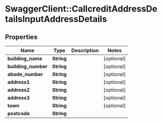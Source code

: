 # SwaggerClient::CallcreditAddressDetailsInputAddressDetails

## Properties
Name | Type | Description | Notes
------------ | ------------- | ------------- | -------------
**building_name** | **String** |  | [optional] 
**building_number** | **String** |  | [optional] 
**abode_number** | **String** |  | [optional] 
**address1** | **String** |  | [optional] 
**address2** | **String** |  | [optional] 
**address3** | **String** |  | [optional] 
**town** | **String** |  | [optional] 
**postcode** | **String** |  | 



